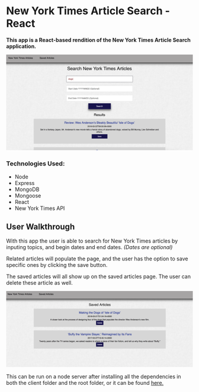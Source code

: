 # New York Times Article Search - React

**This app is a React-based rendition of the New York Times Article Search application.**

![app photo 1](https://raw.githubusercontent.com/ColeSantiago/nytreact/master/readme-1.png)

### Technologies Used:
* Node
* Express
* MongoDB
* Mongoose
* React
* New York Times API

## User Walkthrough

With this app the user is able to search for New York Times articles by inputing topics, and begin dates and end dates. *(Dates are optional)*

Related articles will populate the page, and the user has the option to save specific ones by clicking the save button.

The saved articles will all show up on the saved articles page. The user can delete these article as well.

![app photo 2](https://raw.githubusercontent.com/ColeSantiago/nytreact/master/readme-2.png)

This can be run on a node server after installing all the dependencies in both the client folder and the root folder, or it can be found [here.](https://nytreact-colesantiago.herokuapp.com/)